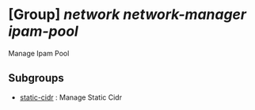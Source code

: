 # [Group] _network network-manager ipam-pool_

Manage Ipam Pool

## Subgroups

- [static-cidr](/Commands/network/network-manager/ipam-pool/static-cidr/readme.md)
: Manage Static Cidr
